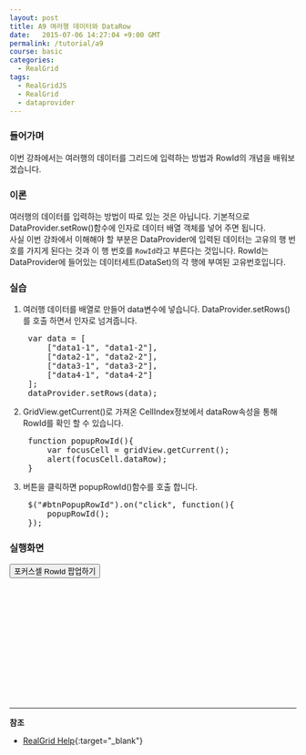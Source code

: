 ```yaml
---
layout: post
title: A9 여러행 데이터와 DataRow
date:   2015-07-06 14:27:04 +9:00 GMT
permalink: /tutorial/a9
course: basic
categories: 
  - RealGrid
tags: 
  - RealGridJS
  - RealGrid
  - dataprovider
---
```


<script type="text/javascript" src="/script/dlgrids_eval.js"></script>
<script type="text/javascript" src="/script/realgridjs.js"></script>

<script>
var gridView;
var dataProvider;
    
$(document).ready( function() {

    RealGridJS.setTrace(false);
    RealGridJS.setRootContext("/script");
    
    dataProvider = new RealGridJS.LocalDataProvider();
    gridView = new RealGridJS.GridView("realgrid");
    gridView.setDataSource(dataProvider);
    
    //두 개의 필드를 가진 배열 객체를 생성합니다.
    var fields = [
        {
            fieldName: "field1"
        },
        {
            fieldName: "field2"
        }
    ];
    //DataProvider의 setFields함수로 필드를 입력합니다.
    dataProvider.setFields(fields);

    //field1필드와 연결된 컬럼을 가진 배열 객체를 생성합니다.
    var columns = [
        {
            name: "col1",
            fieldName: "field1",
            header : {
                text: "컬럼1"
            },
            width: 150
        },
        {
            name: "col2",
            fieldName: "field2",
            header : {
                text: "컬럼2"
            },
            width: 150
        }
    ];
    //컬럼을 GridView에 입력 합니다.
    gridView.setColumns(columns);

    var data = [
        ["data1-1", "data1-2"],
        ["data2-1", "data2-2"],
        ["data3-1", "data3-2"],
        ["data4-1", "data4-2"]
    ];
    dataProvider.setRows(data);

    function popupRowId(){
        var focusCell = gridView.getCurrent();
        alert(focusCell.dataRow);
    }

    //버튼을 클릭하면 포커스된 셀의 RowId를 표시합니다.
    $("#btnPopupRowId").on("click", function(){
        popupRowId();
    })    

});
</script>

### 들어가며

이번 강좌에서는 여러행의 데이터를 그리드에 입력하는 방법과 RowId의 개념을 배워보겠습니다.

### 이론

여러행의 데이터를 입력하는 방법이 따로 있는 것은 아닙니다. 기본적으로 DataProvider.setRow()함수에 인자로 데이터 배열 객체를 넣어 주면 됩니다.  
사실 이번 강좌에서 이해해야 할 부분은 DataProvider에 입력된 데이터는 고유의 행 번호를 가지게 된다는 것과 이 행 번호를 `RowId`라고 부른다는 것입니다. RowId는 DataProvider에 들어있는 데이터세트(DataSet)의 각 행에 부여된 고유번호입니다. 

### 실습

1. 여러행 데이터를 배열로 만들어 data변수에 넣습니다. DataProvider.setRows()를 호출 하면서 인자로 넘겨줍니다.

    <pre class="prettyprint">
    var data = [
        ["data1-1", "data1-2"],
        ["data2-1", "data2-2"],
        ["data3-1", "data3-2"],
        ["data4-1", "data4-2"]
    ];
    dataProvider.setRows(data);</pre>

2. GridView.getCurrent()로 가져온 CellIndex정보에서 dataRow속성을 통해 RowId를 확인 할 수 있습니다.

    <pre class="prettyprint">
    function popupRowId(){
        var focusCell = gridView.getCurrent();
        alert(focusCell.dataRow);
    }</pre>

3. 버튼을 클릭하면 popupRowId()함수를 호출 합니다.

    <pre class="prettyprint">
    $("#btnPopupRowId").on("click", function(){
        popupRowId();
    });</pre>

### 실행화면

<button type="button" class="btn btn-primary btn-xs" id="btnPopupRowId">포커스셀 RowId 팝업하기</button>

<div id="realgrid" style="width: 100%; height: 200px;"></div>
<p></p>


---
**참조**

* [RealGrid Help](http://help.realgrid.com){:target="_blank"}